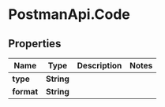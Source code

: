 # PostmanApi.Code

## Properties

Name | Type | Description | Notes
------------ | ------------- | ------------- | -------------
**type** | **String** |  | 
**format** | **String** |  | 


